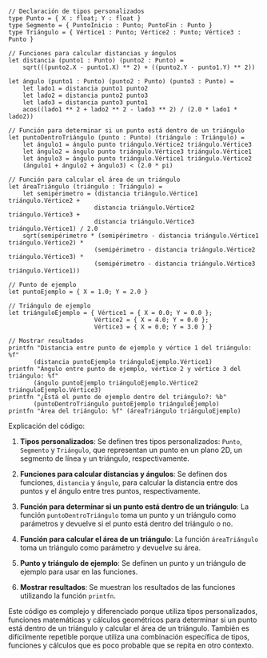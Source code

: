```f#

// Declaración de tipos personalizados
type Punto = { X : float; Y : float }
type Segmento = { PuntoInicio : Punto; PuntoFin : Punto }
type Triángulo = { Vértice1 : Punto; Vértice2 : Punto; Vértice3 : Punto }

// Funciones para calcular distancias y ángulos
let distancia (punto1 : Punto) (punto2 : Punto) =
    sqrt(((punto2.X - punto1.X) ** 2) + ((punto2.Y - punto1.Y) ** 2))

let ángulo (punto1 : Punto) (punto2 : Punto) (punto3 : Punto) =
    let lado1 = distancia punto1 punto2
    let lado2 = distancia punto2 punto3
    let lado3 = distancia punto3 punto1
    acos((lado1 ** 2 + lado2 ** 2 - lado3 ** 2) / (2.0 * lado1 * lado2))

// Función para determinar si un punto está dentro de un triángulo
let puntoDentroTriángulo (punto : Punto) (triángulo : Triángulo) =
    let ángulo1 = ángulo punto triángulo.Vértice2 triángulo.Vértice3
    let ángulo2 = ángulo punto triángulo.Vértice3 triángulo.Vértice1
    let ángulo3 = ángulo punto triángulo.Vértice1 triángulo.Vértice2
    (ángulo1 + ángulo2 + ángulo3) < (2.0 * pi)

// Función para calcular el área de un triángulo
let áreaTriángulo (triángulo : Triángulo) =
    let semipérimetro = (distancia triángulo.Vértice1 triángulo.Vértice2 +
                        distancia triángulo.Vértice2 triángulo.Vértice3 +
                        distancia triángulo.Vértice3 triángulo.Vértice1) / 2.0
    sqrt(semipérimetro * (semipérimetro - distancia triángulo.Vértice1 triángulo.Vértice2) *
                        (semipérimetro - distancia triángulo.Vértice2 triángulo.Vértice3) *
                        (semipérimetro - distancia triángulo.Vértice3 triángulo.Vértice1))

// Punto de ejemplo
let puntoEjemplo = { X = 1.0; Y = 2.0 }

// Triángulo de ejemplo
let triánguloEjemplo = { Vértice1 = { X = 0.0; Y = 0.0 };
                        Vértice2 = { X = 4.0; Y = 0.0 };
                        Vértice3 = { X = 0.0; Y = 3.0 } }

// Mostrar resultados
printfn "Distancia entre punto de ejemplo y vértice 1 del triángulo: %f"
       (distancia puntoEjemplo triánguloEjemplo.Vértice1)
printfn "Ángulo entre punto de ejemplo, vértice 2 y vértice 3 del triángulo: %f"
       (ángulo puntoEjemplo triánguloEjemplo.Vértice2 triánguloEjemplo.Vértice3)
printfn "¿Está el punto de ejemplo dentro del triángulo?: %b"
       (puntoDentroTriángulo puntoEjemplo triánguloEjemplo)
printfn "Área del triángulo: %f" (áreaTriángulo triánguloEjemplo)

```

Explicación del código:

1. **Tipos personalizados**: Se definen tres tipos personalizados: `Punto`, `Segmento` y `Triángulo`, que representan un punto en un plano 2D, un segmento de línea y un triángulo, respectivamente.

2. **Funciones para calcular distancias y ángulos**: Se definen dos funciones, `distancia` y `ángulo`, para calcular la distancia entre dos puntos y el ángulo entre tres puntos, respectivamente.

3. **Función para determinar si un punto está dentro de un triángulo**: La función `puntoDentroTriángulo` toma un punto y un triángulo como parámetros y devuelve si el punto está dentro del triángulo o no.

4. **Función para calcular el área de un triángulo**: La función `áreaTriángulo` toma un triángulo como parámetro y devuelve su área.

5. **Punto y triángulo de ejemplo**: Se definen un punto y un triángulo de ejemplo para usar en las funciones.

6. **Mostrar resultados**: Se muestran los resultados de las funciones utilizando la función `printfn`.

Este código es complejo y diferenciado porque utiliza tipos personalizados, funciones matemáticas y cálculos geométricos para determinar si un punto está dentro de un triángulo y calcular el área de un triángulo. También es difícilmente repetible porque utiliza una combinación específica de tipos, funciones y cálculos que es poco probable que se repita en otro contexto.